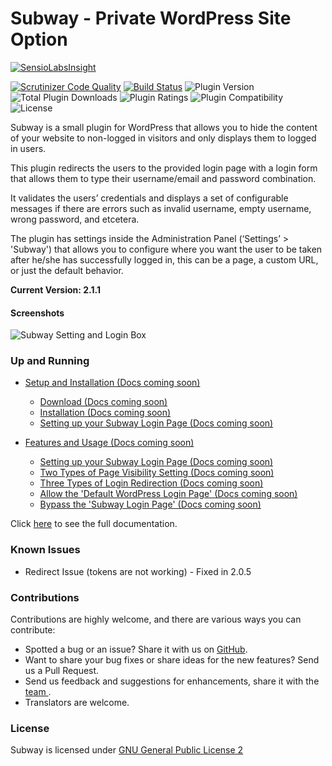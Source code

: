 <h1>Subway - Private WordPress Site Option</h1>

[![SensioLabsInsight](https://insight.sensiolabs.com/projects/e85826fc-c1cb-47f1-9448-2a04b7b00eb1/big.png?x_cache=false)](https://insight.sensiolabs.com/projects/e85826fc-c1cb-47f1-9448-2a04b7b00eb1)

[![Scrutinizer Code Quality](https://scrutinizer-ci.com/g/codehaiku/subway-2.0/badges/quality-score.png?b=master)](https://scrutinizer-ci.com/g/codehaiku/subway-2.0/?branch=master) [![Build Status](https://scrutinizer-ci.com/g/codehaiku/subway-2.0/badges/build.png?b=master)](https://scrutinizer-ci.com/g/codehaiku/subway-2.0/build-status/master) ![Plugin Version](https://img.shields.io/wordpress/plugin/v/subway.svg)&nbsp;![Total Plugin Downloads](https://img.shields.io/wordpress/plugin/dt/subway.svg)&nbsp;![Plugin Ratings](https://img.shields.io/wordpress/plugin/r/subway.svg)&nbsp;![Plugin Compatibility](https://img.shields.io/wordpress/v/subway.svg)&nbsp;![License](http://img.shields.io/:license-GPL--2.0%2B-red.svg?style=flat-square)&nbsp;

Subway is a small plugin for WordPress that allows you to hide the content of your website to non-logged in visitors and only displays them to logged in users.

This plugin redirects the users to the provided login page with a login form that allows them to type their username/email and password combination.

It validates the users’ credentials and displays a set of configurable messages if there are errors such as invalid username, empty username, wrong password, and etcetera.

The plugin has settings inside the Administration Panel (‘Settings’ > 'Subway') that allows you to configure where you want the user to be taken after he/she has successfully logged in, this can be a page, a custom URL, or just the default behavior.

<strong>Current Version: 2.1.1</strong>

<h4><strong>Screenshots</strong></h4>

![Subway Setting and Login Box](https://dunhakdis.com/wp-content/uploads/2017/04/Subway-Plugin.png)

<h3><strong>Up and Running</strong></h3>

 - [Setup and Installation (Docs coming soon)]()
    - [Download (Docs coming soon)]()
    - [Installation (Docs coming soon) ]()
    - [Setting up your Subway Login Page (Docs coming soon) ]()

 - [Features and Usage (Docs coming soon)]()
    - [Setting up your Subway Login Page (Docs coming soon)]()
    - [Two Types of Page Visibility Setting (Docs coming soon)]()
    - [Three Types of Login Redirection (Docs coming soon)]()
    - [Allow the 'Default WordPress Login Page' (Docs coming soon)]()
    - [Bypass the 'Subway Login Page' (Docs coming soon)]()

Click [here](https://dunhakdis.com/subway-private-wordpress-site-option/) to see the full documentation.

<h3><strong>Known Issues</strong></h3>
<ul>
<li>Redirect Issue (tokens are not working) - Fixed in 2.0.5</li>
</ul>
<h3><strong>Contributions</strong></h3>
Contributions are highly welcome, and there are various ways you can contribute:

 - Spotted a bug or an issue? Share it with us on [GitHub](https://github.com/codehaiku/https://github.com/codehaiku/subway-2.0/issues/new).
 - Want to share your bug fixes or share ideas for the new features? Send us a Pull Request.
 - Send us feedback and suggestions for enhancements, share it with the [team ](https://github.com/codehaiku/https://github.com/codehaiku/subway-2.0/issues/new).
 - Translators are welcome.

<h3><strong>License</strong></h3>

Subway is licensed under [GNU General Public License 2](https://www.gnu.org/licenses/old-licenses/gpl-2.0.en.html)
